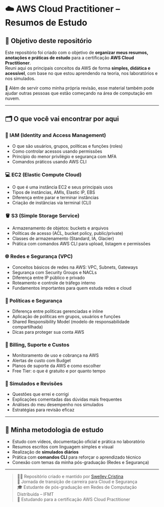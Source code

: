 # ☁️ AWS Cloud Practitioner – Resumos de Estudo

## 🎯 Objetivo deste repositório

Este repositório foi criado com o objetivo de **organizar meus resumos, anotações e práticas de estudo** para a certificação **AWS Cloud Practitioner**.  
Reuni aqui os principais conceitos da AWS de forma **simples, didática e acessível**, com base no que estou aprendendo na teoria, nos laboratórios e nos simulados.

📌 Além de servir como minha própria revisão, esse material também pode ajudar outras pessoas que estão começando na área de computação em nuvem.

---

## 🗂️ O que você vai encontrar por aqui

### 🔐 IAM (Identity and Access Management)
- O que são usuários, grupos, políticas e funções (roles)
- Como controlar acessos usando permissões
- Princípio do menor privilégio e segurança com MFA
- Comandos práticos usando AWS CLI

### 💻 EC2 (Elastic Compute Cloud)
- O que é uma instância EC2 e seus principais usos
- Tipos de instâncias, AMIs, Elastic IP, EBS
- Diferença entre parar e terminar instâncias
- Criação de instâncias via terminal (CLI)

### 🪣 S3 (Simple Storage Service)
- Armazenamento de objetos: buckets e arquivos
- Políticas de acesso (ACL, bucket policy, public/private)
- Classes de armazenamento (Standard, IA, Glacier)
- Prática com comandos AWS CLI para upload, listagem e permissões

### 🌐 Redes e Segurança (VPC)
- Conceitos básicos de redes na AWS: VPC, Subnets, Gateways
- Segurança com Security Groups e NACLs
- Diferença entre IP público e privado
- Roteamento e controle de tráfego interno
- Fundamentos importantes para quem estuda redes e cloud

### 📜 Políticas e Segurança
- Diferença entre políticas gerenciadas e inline
- Aplicação de políticas em grupos, usuários e funções
- Shared Responsibility Model (modelo de responsabilidade compartilhada)
- Dicas para proteger sua conta AWS

### 💸 Billing, Suporte e Custos
- Monitoramento de uso e cobrança na AWS
- Alertas de custo com Budget
- Planos de suporte da AWS e como escolher
- Free Tier: o que é gratuito e por quanto tempo

### 🧪 Simulados e Revisões
- Questões que errei e corrigi
- Explicações comentadas das dúvidas mais frequentes
- Análises do meu desempenho nos simulados
- Estratégias para revisão eficaz

---

## 🧠 Minha metodologia de estudo

- Estudo com vídeos, documentação oficial e prática no laboratório
- Resumos escritos com linguagem simples e visual
- Realização de **simulados diários**
- Prática com **comandos CLI** para reforçar o aprendizado técnico
- Conexão com temas da minha pós-graduação (Redes e Segurança)

---

> 👩‍💻 Repositório criado e mantido por [Swelley Cristina](https://github.com/swelley)  
> 🌱 Jornada de transição de carreira para Cloud e Segurança  
> 🎓 Estudante de pós-graduação em Redes de Computação Distribuída – IFMT  
> 🧪 Estudando para a certificação AWS Cloud Practitioner

